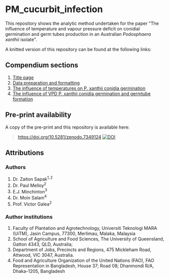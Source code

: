 # PM_cucurbit_infection
This repository shows the analytic method undertaken for the paper "The influence 
of temperature and vapour pressure deficit on conidial germination and germ tubes 
production in an Australian *Podosphaera xanthii* isolate".  

A knitted version of this repository can be found at the following links:  
## Compendium sections  

   1. [Title page](https://paulmelloy.github.io/P_xanthii_titlepage.html)  
   2. [Data preparation and formatting](https://paulmelloy.github.io/data_cleaning.html)  
   3. [The influence of temperatures on P. xanthii conidia germination](https://paulmelloy.github.io/Pxanthii_temperature.html)  
   3. [The influence of VPD P. xanthii conidia germination and germtube formation](https://paulmelloy.github.io/Pxanthii_vpd.html)  
   
## Pre-print availability
A copy of the pre-print and this repository is available here:  
 > https://doi.org/10.5281/zenodo.7349124 
 [![DOI](https://zenodo.org/badge/DOI/10.5281/zenodo.7349124.svg)](https://doi.org/10.5281/zenodo.7349124)

## Attributions  
### Authors  

   1. Dr. Zaiton Sapak$^{1,2}$  
   2. Dr. Paul Melloy$^{2}$  
   3. E.J. Minchinton$^{3}$  
   4. Dr. Moin Salam$^{4}$  
   5. Prof. Victor Galea$^{2}$  
   
### Author institutions  

   1. Faculty of Plantation and Agrotechnology, Universiti Teknologi MARA (UiTM), Jasin Campus, 77300, Merlimau, Malaka, Malaysia  
   2. School of Agriculture and Food Sciences, The University of Queensland, Gatton 4343, QLD, Australia;  
   3. Department of Jobs, Precincts and Regions, 475 Mickleham Road, Attwood, VIC 3047, Australia.   
   4. Food and Agriculture Organization of the United Nations (FAO), FAO Representation in Bangladesh, House 37; Road  08; Dhanmondi R/A, Dhaka-1205, Bangladesh  
   
